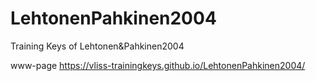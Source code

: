 # LehtonenPahkinen2004
 Training Keys of Lehtonen&Pahkinen2004
 
 www-page
 https://vliss-trainingkeys.github.io/LehtonenPahkinen2004/
